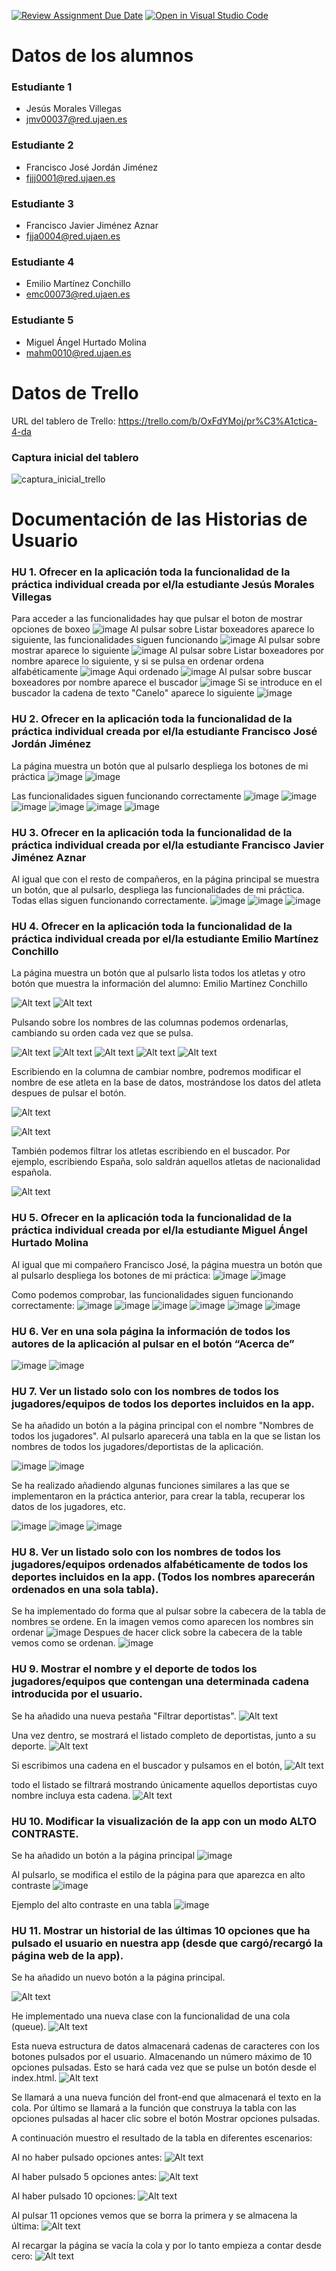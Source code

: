 [![Review Assignment Due Date](https://classroom.github.com/assets/deadline-readme-button-24ddc0f5d75046c5622901739e7c5dd533143b0c8e959d652212380cedb1ea36.svg)](https://classroom.github.com/a/hCaQWL7N)
[![Open in Visual Studio Code](https://classroom.github.com/assets/open-in-vscode-718a45dd9cf7e7f842a935f5ebbe5719a5e09af4491e668f4dbf3b35d5cca122.svg)](https://classroom.github.com/online_ide?assignment_repo_id=10906707&assignment_repo_type=AssignmentRepo)


# Datos de los alumnos

### Estudiante 1

* Jesús Morales Villegas
* jmv00037@red.ujaen.es

### Estudiante 2

* Francisco José Jordán Jiménez
* fjjj0001@red.ujaen.es

### Estudiante 3

* Francisco Javier Jiménez Aznar
* fjja0004@red.ujaen.es

### Estudiante 4

* Emilio Martínez Conchillo
* emc00073@red.ujaen.es

### Estudiante 5

* Miguel Ángel Hurtado Molina
* mahm0010@red.ujaen.es

# Datos de Trello

  URL del tablero de Trello: https://trello.com/b/OxFdYMoj/pr%C3%A1ctica-4-da

### Captura inicial del tablero

![captura_inicial_trello](assets/img/Inicio_Trello.png)

# Documentación de las Historias de Usuario

### **HU 1. Ofrecer en la aplicación toda la funcionalidad de la práctica individual creada por el/la estudiante Jesús Morales Villegas**

Para acceder a las funcionalidades hay que pulsar el boton de mostrar opciones de boxeo
![image](assets/img/HU1_1.png)
Al pulsar sobre Listar boxeadores aparece lo siguiente, las funcionalidades siguen funcionando
![image](assets/img/HU1_2.png)
Al pulsar sobre mostrar aparece lo siguiente
![image](assets/img/HU1_7.png)
Al pulsar sobre Listar boxeadores por nombre aparece lo siguiente, y si se pulsa en ordenar ordena alfabéticamente
![image](assets/img/HU1_3.png)
Aqui ordenado
![image](assets/img/HU1_4.png)
Al pulsar sobre buscar boxeadores por nombre aparece el buscador
![image](assets/img/HU1_5.png)
Si se introduce en el buscador la cadena de texto "Canelo" aparece lo siguiente
![image](assets/img/HU1_6.png)

### **HU 2. Ofrecer en la aplicación toda la funcionalidad de la práctica individual creada por el/la estudiante Francisco José Jordán Jiménez**

La página muestra un botón que al pulsarlo despliega los botones de mi práctica
![image](https://user-images.githubusercontent.com/114186139/235651384-99753eee-6c0c-48ae-a6ed-9fbc047969de.png)
![image](https://user-images.githubusercontent.com/114186139/235651426-fe2c42c9-7534-48f8-a2af-1948ed688292.png)

Las funcionalidades siguen funcionando correctamente
![image](https://user-images.githubusercontent.com/114186139/235651509-6685368d-4220-46dc-8a96-e2143fb5f8b9.png)
![image](https://user-images.githubusercontent.com/114186139/235651559-fe6c78b7-dc97-42f7-8156-76610bd42603.png)
![image](https://user-images.githubusercontent.com/114186139/235651644-4c116cf7-4dcb-4a45-aac5-ed2fbf1ef2e9.png)
![image](https://user-images.githubusercontent.com/114186139/235651691-cf6c9ba5-efe0-4bd3-9cd7-e6b7b90d54d0.png)
![image](https://user-images.githubusercontent.com/114186139/235651753-34862183-2cea-4766-bc36-576d86197ee6.png)
![image](https://user-images.githubusercontent.com/114186139/235651850-2394dd40-b8ff-4c15-bb60-64358d455647.png)

### **HU 3. Ofrecer en la aplicación toda la funcionalidad de la práctica individual creada por el/la estudiante Francisco Javier Jiménez Aznar**

Al igual que con el resto de compañeros, en la página principal se muestra un botón, que al pulsarlo, despliega las funcionalidades de mi práctica. Todas ellas siguen funcionando correctamente.
![image](assets/img/HU03_1.png)
![image](assets/img/HU03_2.png)
![image](assets/img/HU03_3.png)

### **HU 4. Ofrecer en la aplicación toda la funcionalidad de la práctica individual creada por el/la estudiante Emilio Martínez Conchillo**

La página muestra un botón que al pulsarlo lista todos los atletas y otro botón que muestra la información del alumno: Emilio Martínez Conchillo

![Alt text](assets/img/4_1-Home-Atletas.png)
![Alt text](assets/img/4_2-Listar-Atletas.png)

Pulsando sobre los nombres de las columnas podemos ordenarlas, cambiando su orden cada vez que se pulsa.

![Alt text](assets/img/4_3-Nombres-Ordenados.png) 
![Alt text](assets/img/4_4-Fechas-Ordenados.png) 
![Alt text](assets/img/4_5-Nombres-Ordenados.png) 
![Alt text](assets/img/4_6-NumMundiales-Ordenados.png)
![Alt text](assets/img/4_7-Mundiales-Ordenados.png)

Escribiendo en la columna de cambiar nombre, podremos modificar el nombre de ese atleta en la base de datos, mostrándose los datos del atleta despues de pulsar el botón.

![Alt text](assets/img/4_9-Cambiar-Nombre.png)

![Alt text](assets/img/4_10-Nombre-Cambiado.png)

También podemos filtrar los atletas escribiendo en el buscador. Por ejemplo, escribiendo España, solo saldrán aquellos atletas de nacionalidad española.

![Alt text](assets/img/4_11-Buscador.png)

### **HU 5. Ofrecer en la aplicación toda la funcionalidad de la práctica individual creada por el/la estudiante Miguel Ángel Hurtado Molina**

Al igual que mi compañero Francisco José, la página muestra un botón que al pulsarlo despliega los botones de mi práctica:
![image](https://user-images.githubusercontent.com/124782259/235898836-e8568743-9223-4b6e-9e2e-eb067df9643f.png)
![image](https://user-images.githubusercontent.com/124782259/235898893-63f7b72c-e969-4d87-8c71-3b5c5de2e489.png)

Como podemos comprobar, las funcionalidades siguen funcionando correctamente:
![image](https://user-images.githubusercontent.com/124782259/235899028-b98ef333-6c5b-4678-9cde-334693309381.png)
![image](https://user-images.githubusercontent.com/124782259/235899076-1c31a15d-5f08-4923-8a11-f372dd7f8126.png)
![image](https://user-images.githubusercontent.com/124782259/235899109-9dfd22ce-36c0-4c6f-8cc5-d84c385095ad.png)
![image](https://user-images.githubusercontent.com/124782259/235899149-5751155e-5daf-493f-94d8-1cc2b50d8f2c.png)
![image](https://user-images.githubusercontent.com/124782259/235899189-9b02d7d4-f6d7-4449-957e-35fbfafd66cf.png)
![image](https://user-images.githubusercontent.com/124782259/235899289-1c11ab4d-1b0c-40de-8058-3dccddc1222a.png)

### **HU 6. Ver en una sola página la información de todos los autores de la aplicación al pulsar en el botón “Acerca de”**

![image](https://github.com/UJA-DAGIL-22-23/d-agil-2022-2023-practica-4-jesus_emilio_miguel_francisco_francisco/assets/114186139/15394a64-634f-4564-8b6a-152ea4d292e7)
![image](https://github.com/UJA-DAGIL-22-23/d-agil-2022-2023-practica-4-jesus_emilio_miguel_francisco_francisco/assets/114186139/89a85bf6-52da-4ac1-926c-fc29ceede856)

### **HU 7. Ver un listado solo con los nombres de todos los jugadores/equipos de todos los deportes incluidos en la app.**

Se ha añadido un botón a la página principal con el nombre "Nombres de todos los jugadores". Al pulsarlo aparecerá una tabla en la que se
listan los nombres de todos los jugadores/deportistas de la aplicación.

![image](assets/img/HU07_1.png)
![image](assets/img/HU07_2.png)

Se ha realizado añadiendo algunas funciones similares a las que se implementaron en la práctica anterior, para crear la tabla, recuperar
los datos de los jugadores, etc.

![image](assets/img/HU07_3.png)
![image](assets/img/HU07_5.png)
![image](assets/img/HU07_4.png)

### **HU 8. Ver un listado solo con los nombres de todos los jugadores/equipos ordenados alfabéticamente de todos los deportes incluidos en la app. (Todos los nombres aparecerán ordenados en una sola tabla).**

Se ha implementado do forma que al pulsar sobre la cabecera de la tabla de nombres se ordene.
En la imagen vemos como aparecen los nombres sin ordenar
![image](assets/img/HU8_1.png)
Despues de hacer click sobre la cabecera de la table vemos como se ordenan.
![image](assets/img/HU8_2.png)

### **HU 9. Mostrar el nombre y el deporte de todos los jugadores/equipos que contengan una determinada cadena introducida por el usuario.**

Se ha añadido una nueva pestaña "Filtrar deportistas". 
![Alt text](assets/img/9_1-Boton%20Filtrar.png)

Una vez dentro, se mostrará el listado completo de deportistas, junto a su deporte. 
![Alt text](assets/img/9_2-Listado%20inicial.png)

Si escribimos una cadena en el buscador y pulsamos en el botón,
![Alt text](assets/img/9_3-Buscador.png) 

todo el listado se filtrará mostrando únicamente aquellos deportistas cuyo nombre incluya esta cadena.
![Alt text](assets/img/9_4-Resultado%20filtrado.png)

### **HU 10. Modificar la visualización de la app con un modo ALTO CONTRASTE.**

Se ha añadido un botón a la página principal
![image](https://github.com/UJA-DAGIL-22-23/d-agil-2022-2023-practica-4-jesus_emilio_miguel_francisco_francisco/assets/114186139/e268afb4-131a-452a-ba6b-18d98609e9da)

Al pulsarlo, se modifica el estilo de la página para que aparezca en alto contraste
![image](https://github.com/UJA-DAGIL-22-23/d-agil-2022-2023-practica-4-jesus_emilio_miguel_francisco_francisco/assets/114186139/e6b7a1da-e814-44c5-aaf9-181ae83abb76)

Ejemplo del alto contraste en una tabla
![image](https://github.com/UJA-DAGIL-22-23/d-agil-2022-2023-practica-4-jesus_emilio_miguel_francisco_francisco/assets/114186139/71591dad-c4f2-42c0-8c6b-2e2dc5e534e0)

### **HU 11. Mostrar un historial de las últimas 10 opciones que ha pulsado el usuario en nuestra app (desde que cargó/recargó la página web de la app).**

Se ha añadido un nuevo botón a la página principal.

![Alt text](assets/img/HU11_Btn.png)

He implementado una nueva clase con la funcionalidad de una cola (queue).
![Alt text](assets/img/HU11_claseCola.png)

Esta nueva estructura de datos almacenará cadenas de caracteres con los botones pulsados por el usuario. Almacenando un número
máximo de 10 opciones pulsadas. Esto se hará cada vez que se pulse un botón desde el index.html.
![Alt text](assets/img/HU11_LlamadaBotones.png)

Se llamará a una nueva función del front-end que almacenará el texto en la cola. Por último se llamará a la función que construya
la tabla con las opciones pulsadas al hacer clic sobre el botón Mostrar opciones pulsadas.

A continuación muestro el resultado de la tabla en diferentes escenarios:

Al no haber pulsado opciones antes:
![Alt text](assets/img/HU11_1.png)

Al haber pulsado 5 opciones antes:
![Alt text](assets/img/HU11_2.png)

Al haber pulsado 10 opciones:
![Alt text](assets/img/HU11_3.png)

Al pulsar 11 opciones vemos que se borra la primera y se almacena la última:
![Alt text](assets/img/HU11_4.png)

Al recargar la página se vacía la cola y por lo tanto empieza a contar desde cero:
![Alt text](assets/img/HU11_Recarga.png)
